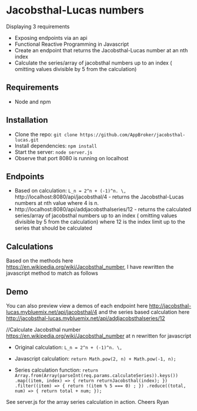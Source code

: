 # Jacobsthal-Lucas numbers

Displaying 3 requirements
- Exposing endpoints via an api
- Functional Reactive Programming in Javascript
- Create an endpoint that returns the Jacobsthal-Lucas number at an nth index
- Calculate the series/array of jacobsthal numbers up to an index ( omitting values divisible by 5 from the calculation)

## Requirements

- Node and npm

## Installation

- Clone the repo: `git clone https://github.com/AppBroker/jacobsthal-lucas.git`
- Install dependencies: `npm install`
- Start the server: `node server.js`
- Observe that port 8080 is running on localhost

## Endpoints
- Based on calculation:  `L_n = 2^n + (-1)^n. \,`
http://localhost:8080/api/jacobsthal/4 - returns the Jacobsthal-Lucas numbers at nth value where 4 is n.
- http://localhost:8080/api/addjacobsthalseries/12 - returns the calculated series/array of jacobsthal numbers up to an index ( omitting values divisible by 5 from the calculation) where 12 is the index limit up to the series that should be calculated

## Calculations
Based on the methods here https://en.wikipedia.org/wiki/Jacobsthal_number, I have rewritten the javascript method to match as follows

## Demo
You can also preview view a demos of each endpoint here http://jacobsthal-lucas.mybluemix.net/api/jacobsthal/4 and the series based calculation here http://jacobsthal-lucas.mybluemix.net/api/addjacobsthalseries/12

//Calculate Jacobsthal number https://en.wikipedia.org/wiki/Jacobsthal_number at n rewritten for javascript

- Original calculation:  `L_n = 2^n + (-1)^n. \,`

- Javascript calculation: `return Math.pow(2, n) + Math.pow(-1, n);`
- Series calculation function: `return Array.from(Array(parseInt(req.params.calculateSeries)).keys())
		.map((item, index) => {
			return returnJacobsthal(index);
		})
		.filter((item) => {
			return !(item % 5 === 0) ;
		})
		.reduce((total, num) => {
    		return total + num;
		});`


See server.js for the array series calculation in action.
Cheers
Ryan
